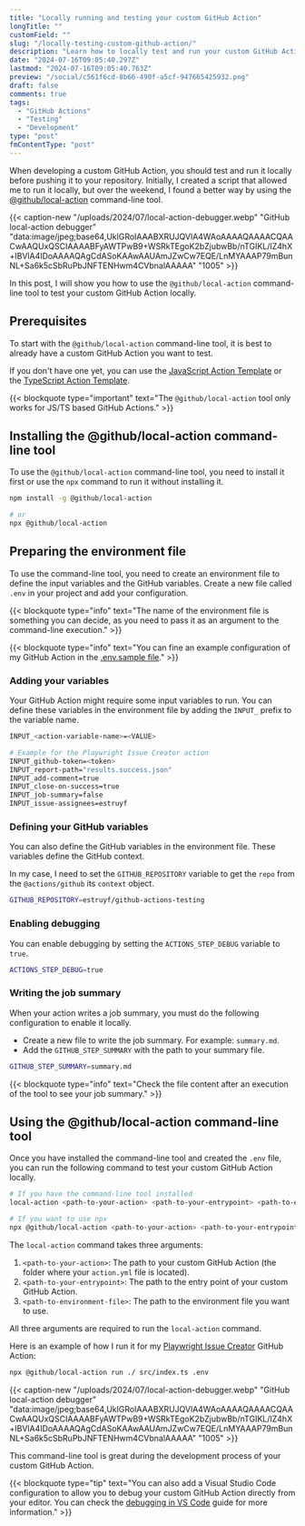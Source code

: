 ```yaml
---
title: "Locally running and testing your custom GitHub Action"
longTitle: ""
customField: ""
slug: "/locally-testing-custom-github-action/"
description: "Learn how to locally test and run your custom GitHub Action using the @github/local-action command-line tool with this step-by-step guide."
date: "2024-07-16T09:05:40.297Z"
lastmod: "2024-07-16T09:05:40.763Z"
preview: "/social/c561f6cd-8b66-490f-a5cf-947665425932.png"
draft: false
comments: true
tags:
  - "GitHub Actions"
  - "Testing"
  - "Development"
type: "post"
fmContentType: "post"
---
```


When developing a custom GitHub Action, you should test and run it locally before pushing it to your repository. Initially, I created a script that allowed me to run it locally, but over the weekend, I found a better way by using the [@github/local-action](https://github.com/github/local-action) command-line tool.

{{< caption-new "/uploads/2024/07/local-action-debugger.webp" "GitHub local-action debugger"  "data:image/jpeg;base64,UklGRoIAAABXRUJQVlA4WAoAAAAQAAAACQAACwAAQUxQSCIAAAABFyAWTPwB9+WSRkTEgoK2bZjubwBb/nTGIKL/IZ4hX+IBVlA4IDoAAAAQAgCdASoKAAwAAUAmJZwCw7EQE/LnMYAAAP79mBunNL+Sa6k5cSbRuPbJNFTENHwm4CVbnalAAAAA" "1005" >}}

In this post, I will show you how to use the `@github/local-action` command-line tool to test your custom GitHub Action locally.

## Prerequisites

To start with the `@github/local-action` command-line tool, it is best to already have a custom GitHub Action you want to test. 

If you don't have one yet, you can use the [JavaScript Action Template](https://github.com/actions/javascript-action) or the [TypeScript Action Template](https://github.com/actions/typescript-action).

{{< blockquote type="important" text="The `@github/local-action` tool only works for JS/TS based GitHub Actions." >}}

## Installing the @github/local-action command-line tool

To use the `@github/local-action` command-line tool, you need to install it first or use the `npx` command to run it without installing it.

```bash title="Install the @github/local-action command-line tool"
npm install -g @github/local-action

# or
npx @github/local-action
```

## Preparing the environment file

To use the command-line tool, you need to create an environment file to define the input variables and the GitHub variables. Create a new file called `.env` in your project and add your configuration.

{{< blockquote type="info" text="The name of the environment file is something you can decide, as you need to pass it as an argument to the command-line execution." >}}

{{< blockquote type="info" text="You can fine an example configuration of my GitHub Action  in the [.env.sample file](https://github.com/estruyf/playwright-github-issue-creator/blob/main/.env.sample)." >}}

### Adding your variables

Your GitHub Action might require some input variables to run. You can define these variables in the environment file by adding the `INPUT_` prefix to the variable name.

```bash title="Adding input variables"
INPUT_<action-variable-name>=<VALUE>

# Example for the Playwright Issue Creator action
INPUT_github-token=<token>
INPUT_report-path="results.success.json"
INPUT_add-comment=true
INPUT_close-on-success=true
INPUT_job-summary=false
INPUT_issue-assignees=estruyf
```

### Defining your GitHub variables

You can also define the GitHub variables in the environment file. These variables define the GitHub context.

In my case, I need to set the `GITHUB_REPOSITORY` variable to get the `repo` from the `@actions/github` its `context` object.

```bash title="Adding GitHub variables"
GITHUB_REPOSITORY=estruyf/github-actions-testing
```

### Enabling debugging

You can enable debugging by setting the `ACTIONS_STEP_DEBUG` variable to `true`.

```bash title="Enable debugging"
ACTIONS_STEP_DEBUG=true
```

### Writing the job summary

When your action writes a job summary, you must do the following configuration to enable it locally.

- Create a new file to write the job summary. For example: `summary.md`.
- Add the `GITHUB_STEP_SUMMARY` with the path to your summary file.

```bash title="Link the summary file to enable writing to the job summary"
GITHUB_STEP_SUMMARY=summary.md
```

{{< blockquote type="info" text="Check the file content after an execution of the tool to see your job summary." >}}

## Using the @github/local-action command-line tool

Once you have installed the command-line tool and created the `.env` file, you can run the following command to test your custom GitHub Action locally.

```bash title="Execute the local-action command"
# If you have the command-line tool installed
local-action <path-to-your-action> <path-to-your-entrypoint> <path-to-environment-file>

# If you want to use npx
npx @github/local-action <path-to-your-action> <path-to-your-entrypoint> <path-to-environment-file>
```

The `local-action` command takes three arguments:

1. `<path-to-your-action>`: The path to your custom GitHub Action (the folder where your `action.yml` file is located).
2. `<path-to-your-entrypoint>`: The path to the entry point of your custom GitHub Action.
3. `<path-to-environment-file>`: The path to the environment file you want to use.

All three arguments are required to run the `local-action` command.

Here is an example of how I run it for my [Playwright Issue Creator](https://github.com/marketplace/actions/playwright-issue-creator) GitHub Action:

```bash
npx @github/local-action run ./ src/index.ts .env
```

{{< caption-new "/uploads/2024/07/local-action-debugger.webp" "GitHub local-action debugger"  "data:image/jpeg;base64,UklGRoIAAABXRUJQVlA4WAoAAAAQAAAACQAACwAAQUxQSCIAAAABFyAWTPwB9+WSRkTEgoK2bZjubwBb/nTGIKL/IZ4hX+IBVlA4IDoAAAAQAgCdASoKAAwAAUAmJZwCw7EQE/LnMYAAAP79mBunNL+Sa6k5cSbRuPbJNFTENHwm4CVbnalAAAAA" "1005" >}}

This command-line tool is great during the development process of your custom GitHub Action.

{{< blockquote type="tip" text="You can also add a Visual Studio Code configuration to allow you to debug your custom GitHub Action directly from your editor. You can check the [debugging in VS Code](https://github.com/github/local-action/blob/main/docs/debugging-in-vscode.md) guide for more information." >}}
